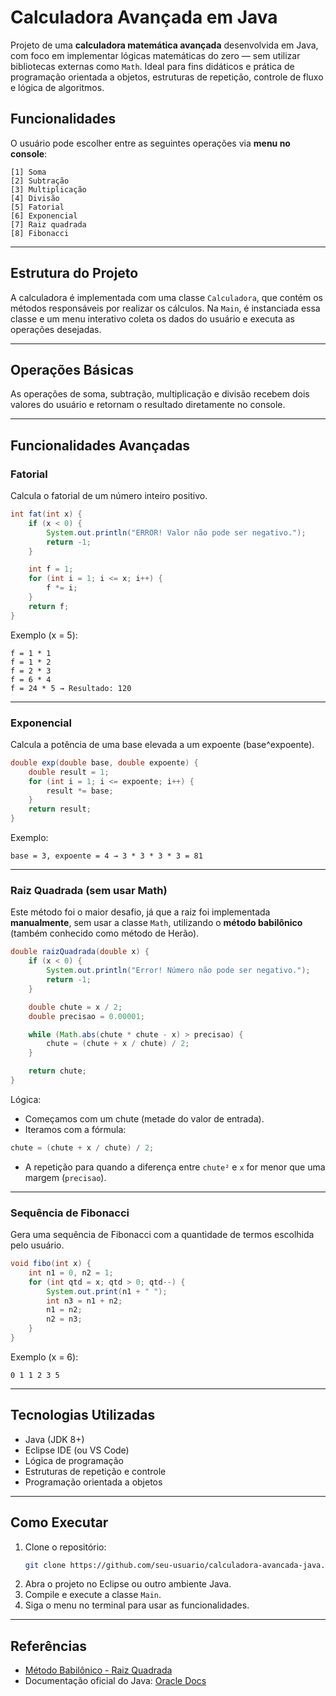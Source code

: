 #  Calculadora Avançada em Java

Projeto de uma **calculadora matemática avançada** desenvolvida em Java, com foco em implementar lógicas matemáticas do zero — sem utilizar bibliotecas externas como `Math`. Ideal para fins didáticos e prática de programação orientada a objetos, estruturas de repetição, controle de fluxo e lógica de algoritmos.

##  Funcionalidades

O usuário pode escolher entre as seguintes operações via **menu no console**:

```
[1] Soma
[2] Subtração
[3] Multiplicação
[4] Divisão
[5] Fatorial
[6] Exponencial
[7] Raiz quadrada
[8] Fibonacci
```

---

##  Estrutura do Projeto

A calculadora é implementada com uma classe `Calculadora`, que contém os métodos responsáveis por realizar os cálculos. Na `Main`, é instanciada essa classe e um menu interativo coleta os dados do usuário e executa as operações desejadas.

---

##  Operações Básicas

As operações de soma, subtração, multiplicação e divisão recebem dois valores do usuário e retornam o resultado diretamente no console.

---

##  Funcionalidades Avançadas

###  Fatorial

Calcula o fatorial de um número inteiro positivo.

```java
int fat(int x) {
	if (x < 0) {
		System.out.println("ERROR! Valor não pode ser negativo.");
		return -1;
	}

	int f = 1;
	for (int i = 1; i <= x; i++) {
		f *= i;
	}
	return f;
}
```

 Exemplo (x = 5):
```
f = 1 * 1
f = 1 * 2
f = 2 * 3
f = 6 * 4
f = 24 * 5 → Resultado: 120
```

---

###  Exponencial

Calcula a potência de uma base elevada a um expoente (base^expoente).

```java
double exp(double base, double expoente) {
	double result = 1;
	for (int i = 1; i <= expoente; i++) {
		result *= base;
	}
	return result;
}
```

 Exemplo:
```
base = 3, expoente = 4 → 3 * 3 * 3 * 3 = 81
```

---

###  Raiz Quadrada (sem usar Math)

Este método foi o maior desafio, já que a raiz foi implementada **manualmente**, sem usar a classe `Math`, utilizando o **método babilônico** (também conhecido como método de Herão).

```java
double raizQuadrada(double x) {
	if (x < 0) {
		System.out.println("Error! Número não pode ser negativo.");
		return -1;
	}

	double chute = x / 2;
	double precisao = 0.00001;

	while (Math.abs(chute * chute - x) > precisao) {
		chute = (chute + x / chute) / 2;
	}

	return chute;
}
```

 Lógica:
- Começamos com um chute (metade do valor de entrada).
- Iteramos com a fórmula:
```java
chute = (chute + x / chute) / 2;
```
- A repetição para quando a diferença entre `chute²` e `x` for menor que uma margem (`precisao`).

---

###  Sequência de Fibonacci

Gera uma sequência de Fibonacci com a quantidade de termos escolhida pelo usuário.

```java
void fibo(int x) {
	int n1 = 0, n2 = 1;
	for (int qtd = x; qtd > 0; qtd--) {
		System.out.print(n1 + " ");
		int n3 = n1 + n2;
		n1 = n2;
		n2 = n3;
	}
}
```

 Exemplo (x = 6):
```
0 1 1 2 3 5
```

---

##  Tecnologias Utilizadas

- Java (JDK 8+)
- Eclipse IDE (ou VS Code)
- Lógica de programação
- Estruturas de repetição e controle
- Programação orientada a objetos

---

##  Como Executar

1. Clone o repositório:
   ```bash
   git clone https://github.com/seu-usuario/calculadora-avancada-java.git
   ```
2. Abra o projeto no Eclipse ou outro ambiente Java.
3. Compile e execute a classe `Main`.
4. Siga o menu no terminal para usar as funcionalidades.

---

##  Referências

- [Método Babilônico - Raiz Quadrada](https://dialnet.unirioja.es/servlet/articulo?codigo=8704875)
- Documentação oficial do Java: [Oracle Docs](https://docs.oracle.com/javase/8/docs/api/)

